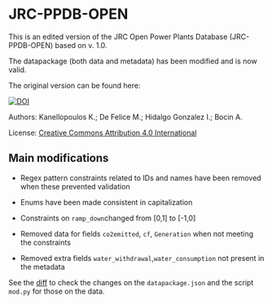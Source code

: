 # JRC-PPDB-OPEN

This is an edited version of the JRC Open Power Plants Database (JRC-PPDB-OPEN) based on v. 1.0.

The datapackage (both data and metadata) has been modified and is now valid.

The original version can be found here:

[![DOI](https://zenodo.org/badge/DOI/10.5281/zenodo.3574566.svg)](https://doi.org/10.5281/zenodo.3574566)

Authors: Kanellopoulos K.; De Felice M.; Hidalgo Gonzalez I.; Bocin A.

License: [Creative Commons Attribution 4.0 International](https://creativecommons.org/licenses/by/4.0/legalcode)

## Main modifications

- Regex pattern constraints related to IDs and names have been removed when these prevented validation

- Enums have been made consistent in capitalization

- Constraints on `ramp_down`changed from [0,1] to [-1,0]

- Removed data for fields `co2emitted`, `cf`, `Generation` when not meeting the constraints

- Removed extra fields `water_withdrawal`,`water_consumption` not present in the metadata

See the [diff](https://github.com/enermaps/JRC-PPDB-OPEN/commit/1fbcf401270d06d15668793a7847741d1d1f8193#diff-85b9548466eda4168e93923c9559cce6492b416971e27ed0f0b07e102bb11419) to check the changes on the `datapackage.json` and the script `mod.py` for those on the data.
